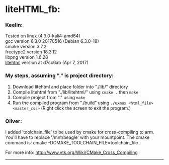 # liteHTML_fb:

### Keelin:

Tested on linux (4.9.0-kali4-amd64) <br/>
gcc version 6.3.0 20170516 (Debian 6.3.0-18) <br/>
cmake version 3.7.2 <br/>
freetype2 version 18.3.12 <br/>
libpng version 1.6.28 <br/>
[litehtml](https://github.com/litehtml/litehtml) version at d7cc6ab (Apr 7, 2017)

### My steps, assuming "." is project directory:
1. Download litehtml and place folder into "./lib/" directory
2. Compile litehtml from "./lib/litehtml/" using `cmake .` then `make`
3. Compile project from "." using `make`
4. Run the compiled program from "./build" using `./uxmux <html_file> <master_css>`
(Right click the screen to exit the program.)

### Oliver:

I added 'toolchain_file' to be used by cmake for cross-compiling to arm.
You'll have to replace '/mnt/beagle' with your mountpoint.
The cmake command is: cmake -DCMAKE_TOOLCHAIN_FILE=toolchain_file .

For more info: http://www.vtk.org/Wiki/CMake_Cross_Compiling

---
